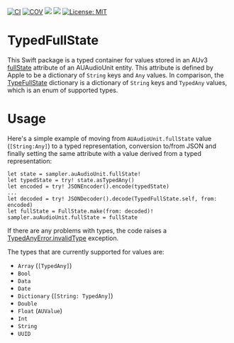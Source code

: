 [![CI](https://github.com/bradhowes/typedfullstate/workflows/CI/badge.svg)](https://github.com/bradhowes/typedfullstate)
[![COV](https://img.shields.io/endpoint?url=https://gist.githubusercontent.com/bradhowes/9f4ec1b3e538984baeb1fa659235163b/raw/TypedFullState-coverage.json)](https://github.com/bradhowes/typedfullstate/blob/main/.github/workflows/CI.yml)
[![](https://img.shields.io/endpoint?url=https%3A%2F%2Fswiftpackageindex.com%2Fapi%2Fpackages%2Fbradhowes%2Ftypedfullstate%2Fbadge%3Ftype%3Dswift-versions)](https://swiftpackageindex.com/bradhowes/typedfullstate)
[![](https://img.shields.io/endpoint?url=https%3A%2F%2Fswiftpackageindex.com%2Fapi%2Fpackages%2Fbradhowes%2Ftypedfullstate%2Fbadge%3Ftype%3Dplatforms)](https://swiftpackageindex.com/bradhowes/typedfullstate)
[![License: MIT](https://img.shields.io/badge/License-MIT-A31F34.svg)](https://opensource.org/licenses/MIT)

# TypedFullState

This Swift package is a typed container for values stored in an AUv3
[fullState](https://developer.apple.com/documentation/audiotoolbox/auaudiounit/1387500-fullstate)
attribute of an AUAudioUnit entity. This attribute is defined by Apple to be a dictionary of `String` keys and `Any` values. In comparison, the
[TypeFullState](Sources/TypedFullState/TypedFullState.swift) dictionary is a dictionary of `String` keys and `TypedAny` 
values, which is an enum of supported types.

# Usage
 
Here's a simple example of moving from `AUAudioUnit.fullState` value (`[String:Any]`) to a typed representation, conversion 
to/from JSON and finally setting the same attribute with a value derived from a typed representation:

```
let state = sampler.auAudioUnit.fullState!
let typedState = try! state.asTypedAny()
let encoded = try! JSONEncoder().encode(typedState)
...
let decoded = try! JSONDecoder().decode(TypedFullState.self, from: encoded)
let fullState = FullState.make(from: decoded)!
sampler.auAudioUnit.fullState = fullState
```

If there are any problems with types, the code raises a [TypedAnyError.invalidType](Sources/TypedFullState/TypedAnyError.swift) exception.

The types that are currently supported for values are:

* `Array` (`[TypedAny]`)
* `Bool`
* `Data`
* `Date`
* `Dictionary` (`[String: TypedAny]`)
* `Double`
* `Float` (`AUValue`)
* `Int`
* `String`
* `UUID`
